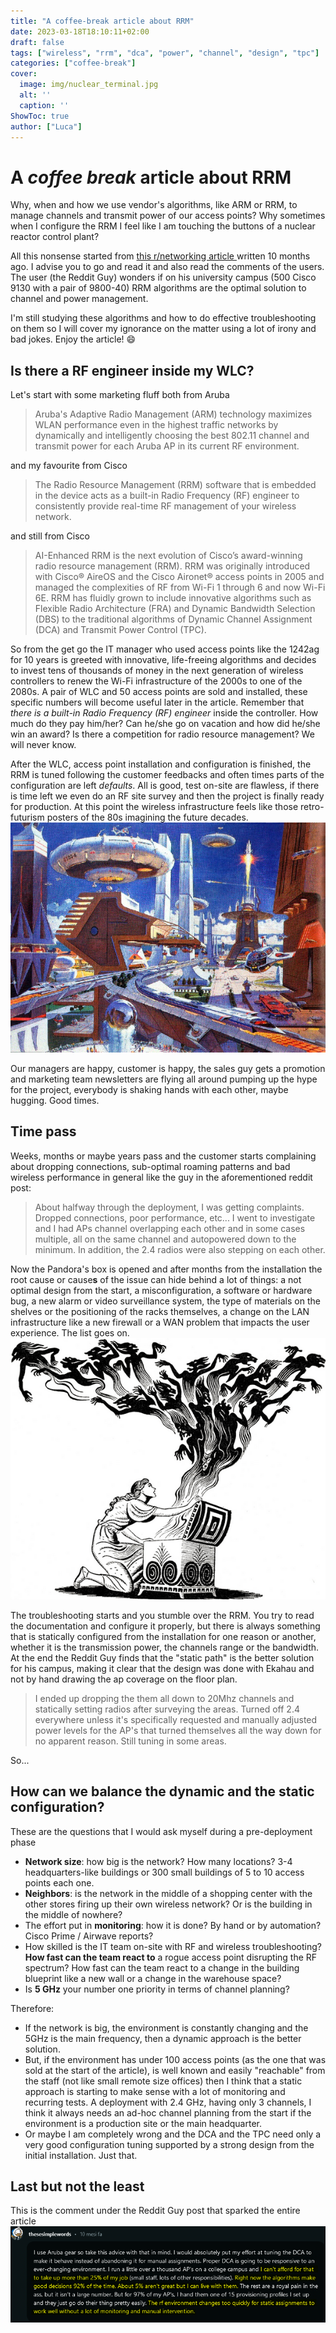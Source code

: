 ```yaml
---
title: "A coffee-break article about RRM"
date: 2023-03-18T18:10:11+02:00
draft: false
tags: ["wireless", "rrm", "dca", "power", "channel", "design", "tpc"]
categories: ["coffee-break"]
cover:
  image: img/nuclear_terminal.jpg
  alt: ''
  caption: ''
ShowToc: true
author: ["Luca"]
---
```

# A *coffee break* article about RRM

Why, when and how we use vendor's algorithms, like ARM or RRM, to manage channels and transmit power of our access points? Why sometimes when I configure the RRM I feel like I am touching the buttons of a nuclear reactor control plant?

All this nonsense started from [this r/networking article ](https://www.reddit.com/r/networking/comments/uof1l6/is_wifi_dca_working_for_you/)written 10 months ago. I advise you to go and read it and also read the comments of the users. The user (the Reddit Guy) wonders if on his university campus (500 Cisco 9130 with a pair of 9800-40) RRM algorithms are the optimal solution to channel and power management.

I'm still studying these algorithms and how to do effective troubleshooting on them so I will cover my ignorance on the matter using a lot of irony and bad jokes. Enjoy the article! :smile:

## Is there a RF engineer inside my WLC?
Let's start with some marketing fluff both from Aruba
> Aruba's Adaptive Radio Management (ARM) technology maximizes WLAN performance even in the highest traffic networks by dynamically and intelligently choosing the best 802.11 channel and transmit power for each Aruba AP in its current RF environment.

and my favourite from Cisco
> The Radio Resource Management (RRM) software that is embedded in the device acts as a built-in Radio Frequency (RF) engineer to consistently provide real-time RF management of your wireless network.

and still from Cisco
>AI-Enhanced RRM is the next evolution of Cisco’s award-winning radio resource management (RRM). RRM was originally introduced with Cisco® AireOS and the Cisco Aironet® access points in 2005 and managed the complexities of RF from Wi-Fi 1 through 6 and now Wi-Fi 6E. RRM has fluidly grown to include innovative algorithms such as Flexible Radio Architecture (FRA) and Dynamic Bandwidth Selection (DBS) to the traditional algorithms of Dynamic Channel Assignment (DCA) and Transmit Power Control (TPC).

So from the get go the IT manager who used access points like the 1242ag for 10 years is greeted with innovative, life-freeing algorithms and decides to invest tens of thousands of money in the next generation of wireless controllers to renew the Wi-Fi infrastructure of the 2000s to one of the 2080s. A pair of WLC and 50 access points are sold and installed, these specific numbers will become useful later in the article. Remember that *there is a built-in Radio Frequency (RF) engineer* inside the controller. How much do they pay him/her? Can he/she go on vacation and how did he/she win an award? Is there a competition for radio resource management? We will never know.

After the WLC, access point installation and configuration is finished, the RRM is tuned following the customer feedbacks and often times parts of the configuration are left *defaults*. All is good, test on-site are flawless, if there is time left we even do an RF site survey and then the project is finally ready for production. At this point the wireless infrastructure feels like those retro-futurism posters of the 80s imagining the future decades.
![](/static/img/retrofuturism.png)

Our managers are happy, customer is happy, the sales guy gets a promotion and marketing team newsletters are flying all around pumping up the hype for the project, everybody is shaking hands with each other, maybe hugging. Good times.

## Time pass
Weeks, months or maybe years pass and the customer starts complaining about dropping connections, sub-optimal roaming patterns and bad wireless performance in general like the guy in the aforementioned reddit post:
>About halfway through the deployment, I was getting complaints. Dropped connections, poor performance, etc... I went to investigate and I had APs channel overlapping each other and in some cases multiple, all on the same channel and autopowered down to the minimum. In addition, the 2.4 radios were also stepping on each other.

Now the Pandora's box is opened and after months from the installation the root cause or cause**s** of the issue can hide behind a lot of things: a not optimal design from the start, a misconfiguration, a software or hardware bug, a new alarm or video surveillance system, the type of materials on the shelves or the positioning of the racks themselves, a change on the LAN infrastructure like a new firewall or a WAN problem that impacts the user experience. The list goes on.
![](/static/img/pandora.png)

The troubleshooting starts and you stumble over the RRM. You try to read the documentation and configure it properly, but there is always something that is statically configured from the installation for one reason or another, whether it is the transmission power, the channels range or the bandwidth. At the end the Reddit Guy finds that the "static path" is the better solution for his campus, making it clear that the design was done with Ekahau and not by hand drawing the ap coverage on the floor plan.
>I ended up dropping the them all down to 20Mhz channels and statically setting radios after surveying the areas. Turned off 2.4 everywhere unless it's specifically requested and manually adjusted power levels for the AP's that turned themselves all the way down for no apparent reason. Still tuning in some areas.

So...

## How can we balance the dynamic and the static configuration?
These are the questions that I would ask myself during a pre-deployment phase
- **Network size**: how big is the network? How many locations? 3-4 headquarters-like buildings or 300 small buildings of 5 to 10 access points each one. 
- **Neighbors**: is the network in the middle of a shopping center with the other stores firing up their own wireless network? Or is the building in the middle of nowhere? 
- The effort put in **monitoring**: how it is done? By hand or by automation? Cisco Prime / Airwave reports?
- How skilled is the IT team on-site with RF and wireless troubleshooting? **How fast can the team react to** a rogue access point disrupting the RF spectrum? How fast can the team react to a change in the building blueprint like a new wall or a change in the warehouse space? 
- Is **5 GHz** your number one priority in terms of channel planning?

Therefore: 
- If the network is big, the environment is constantly changing and the 5GHz is the main frequency, then a dynamic approach is the better solution. 
- But, if the environment has under 100 access points (as the one that was sold at the start of the article), is well known and easily "reachable" from the staff (not like small remote size offices) then I think that a static approach is starting to make sense with a lot of monitoring and recurring tests. A deployment with 2.4 GHz, having only 3 channels, I think it always needs an ad-hoc channel planning from the start if the environment is a production site or the main headquarter.
- Or maybe I am completely wrong and the DCA and the TPC need only a very good configuration tuning supported by a strong design from the initial installation. Just that.

## Last but not the least
This is the comment under the Reddit Guy post that sparked the entire article
![](/static/img/thesesimplewords.png)
